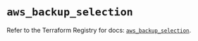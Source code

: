 # `aws_backup_selection`

Refer to the Terraform Registry for docs: [`aws_backup_selection`](https://registry.terraform.io/providers/hashicorp/aws/5.99.1/docs/resources/backup_selection).
